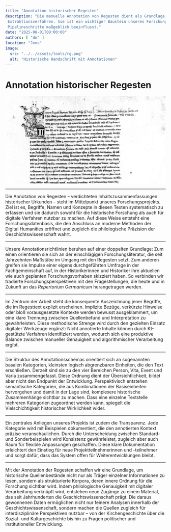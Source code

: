 ```yaml
---
title: "Annotation historischer Regesten"
description: "Die manuelle Annotation von Regesten dient als Grundlage für das Validieren und Entwickeln automatischer
 Extraktionsverfahren. Sie ist ein wichtiger Baustein unseres Forschungsprojekts, der die Qualität der nachfolgenden 
 Pipelineschritte maßgeblich beeinflusst."
date: "2025-08-01T09:00:00"
authors: [ "dm" ]
location: "Jena"
image:
  src: "../../assets/tools/rg.png"
  alt: "Historische Handschrift mit Annotationen"
---
```


# Annotation historischer Regesten

![Eine Handschrift aus dem Repertorium Germanicum](../../assets/blog/rg-blog.png)

---

Die Annotation von Regesten – verdichteten Inhaltszusammenfassungen historischer Urkunden – steht im Mittelpunkt unseres
Forschungsprojekts. Ziel ist es, Begriffe, Namen und Konzepte in diesen Texten systematisch zu erfassen und sie dadurch
sowohl für die historische Forschung als auch für digitale Verfahren nutzbar zu machen. Auf diese Weise entsteht eine
Forschungsdatenbasis, die den Anschluss an moderne Methoden der Digital Humanities eröffnet und zugleich die
philologische Präzision der Geschichtswissenschaft wahrt.

---

Unsere Annotationsrichtlinien beruhen auf einer doppelten Grundlage: Zum einen orientieren sie sich an der einschlägigen
Forschungsliteratur, die seit Jahrzehnten Maßstäbe im Umgang mit den Regesten setzt. Zum anderen greifen sie Impulse
einer eigens durchgeführten Umfrage in der Fachgemeinschaft auf, in der Historikerinnen und Historiker ihre aktuellen
wie auch geplanten Forschungsvorhaben skizziert haben. So verbinden wir tradierte Forschungsperspektiven mit den
Fragestellungen, die heute und in Zukunft an das *Repertorium Germanicum* herangetragen werden.

---

Im Zentrum der Arbeit steht die konsequente Auszeichnung jener Begriffe, die im Regesttext explizit erscheinen.
Implizite Bezüge, verkürzte Hinweise oder bloß vorausgesetzte Kontexte werden bewusst ausgeklammert, um eine klare
Trennung zwischen Quellenbefund und Interpretation zu gewährleisten. Diese methodische Strenge wird durch den gezielten
Einsatz digitaler Werkzeuge ergänzt: Nicht annotierte Inhalte können durch KI-gestützte Verfahren identifiziert werden,
wodurch sich eine produktive Balance zwischen manueller Genauigkeit und algorithmischer Verarbeitung ergibt.

---

Die Struktur des Annotationsschemas orientiert sich an sogenannten basalen Kategorien, kleinsten logisch abgrenzbaren
Einheiten, die den Text erschließen. Derzeit sind sie zu den vier Bereichen Person, Vita, Event und Varia
zusammengefasst. Diese Ordnung dient der Übersichtlichkeit, bildet aber nicht den Endpunkt der Entwicklung.
Perspektivisch entstehen semantische Kategorien, die aus Kombinationen der Basiseinheiten hervorgehen und damit in der
Lage sind, komplexere historische Zusammenhänge sichtbar zu machen. Dass eine einzelne Textstelle mehreren Kategorien
zugeordnet werden kann, spiegelt die Vielschichtigkeit historischer Wirklichkeit wider.

---

Ein zentrales Anliegen unseres Projekts ist zudem die Transparenz. Jede Kategorie wird mit Beispielen dokumentiert, die
den annotierten Kontext präzise veranschaulichen. Durch die Unterscheidung zwischen Standard- und Sonderbeispielen wird
Konsistenz gewährleistet, zugleich aber auch Raum für flexible Anpassungen geschaffen. Diese klare Dokumentation
erleichtert den Einstieg für neue Projektteilnehmerinnen und -teilnehmer und sorgt dafür, dass das System offen für
Weiterentwicklungen bleibt.

---

Mit der Annotation der Regesten schaffen wir eine Grundlage, um historische Quellenbestände nicht nur als Träger
einzelner Informationen zu lesen, sondern als strukturierte Korpora, deren innere Ordnung für die Forschung sichtbar
wird. Indem philologische Genauigkeit mit digitaler Verarbeitung verknüpft wird, entstehen neue Zugänge zu einem
Material, das seit Jahrhunderten die Geschichtswissenschaft prägt. Die daraus gewonnenen Daten ermöglichen nicht nur
feinere Analysen innerhalb der Geschichtswissenschaft, sondern machen die Quellen zugleich für interdisziplinäre
Perspektiven nutzbar – von der Kirchengeschichte über die Sozial- und Kulturgeschichte bis hin zu Fragen politischer und
institutioneller Entwicklung.  
